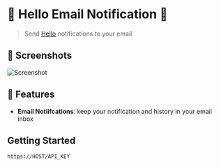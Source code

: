 # 🧩 Hello Email Notification 🧩

> Send [Hello](https://github.com/user/hello) notifications to your email

## 🌠️ Screenshots

![Screenshot](./screenshot.png)

## 🌟 Features

- **Email Notiifcations**: keep your notification and history in your email inbox

## Getting Started

```sh
https://HOST/API_KEY
```
